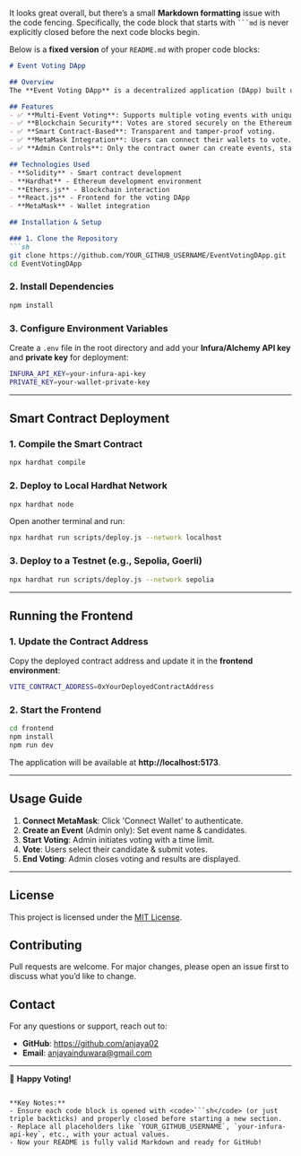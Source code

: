 It looks great overall, but there’s a small **Markdown formatting** issue with the code fencing. Specifically, the code block that starts with <code>```md</code> is never explicitly closed before the next code blocks begin.

Below is a **fixed version** of your `README.md` with proper code blocks:

```md
# Event Voting DApp

## Overview
The **Event Voting DApp** is a decentralized application (DApp) built using Solidity, Hardhat, and React.js with Ethers.js. It allows event organizers to create and manage voting events where users can securely cast votes for candidates.

## Features
- ✅ **Multi-Event Voting**: Supports multiple voting events with unique candidates.
- ✅ **Blockchain Security**: Votes are stored securely on the Ethereum blockchain.
- ✅ **Smart Contract-Based**: Transparent and tamper-proof voting.
- ✅ **MetaMask Integration**: Users can connect their wallets to vote.
- ✅ **Admin Controls**: Only the contract owner can create events, start/stop voting.

## Technologies Used
- **Solidity** - Smart contract development  
- **Hardhat** - Ethereum development environment  
- **Ethers.js** - Blockchain interaction  
- **React.js** - Frontend for the voting DApp  
- **MetaMask** - Wallet integration  

## Installation & Setup

### 1. Clone the Repository
```sh
git clone https://github.com/YOUR_GITHUB_USERNAME/EventVotingDApp.git
cd EventVotingDApp
```

### 2. Install Dependencies
```sh
npm install
```

### 3. Configure Environment Variables
Create a `.env` file in the root directory and add your **Infura/Alchemy API key** and **private key** for deployment:
```sh
INFURA_API_KEY=your-infura-api-key
PRIVATE_KEY=your-wallet-private-key
```

---

## Smart Contract Deployment

### 1. Compile the Smart Contract
```sh
npx hardhat compile
```

### 2. Deploy to Local Hardhat Network
```sh
npx hardhat node
```
Open another terminal and run:
```sh
npx hardhat run scripts/deploy.js --network localhost
```

### 3. Deploy to a Testnet (e.g., Sepolia, Goerli)
```sh
npx hardhat run scripts/deploy.js --network sepolia
```

---

## Running the Frontend

### 1. Update the Contract Address
Copy the deployed contract address and update it in the **frontend environment**:
```sh
VITE_CONTRACT_ADDRESS=0xYourDeployedContractAddress
```

### 2. Start the Frontend
```sh
cd frontend
npm install
npm run dev
```
The application will be available at **http://localhost:5173**.

---

## Usage Guide

1. **Connect MetaMask**: Click 'Connect Wallet' to authenticate.
2. **Create an Event** (Admin only): Set event name & candidates.
3. **Start Voting**: Admin initiates voting with a time limit.
4. **Vote**: Users select their candidate & submit votes.
5. **End Voting**: Admin closes voting and results are displayed.

---

## License
This project is licensed under the [MIT License](LICENSE).

## Contributing
Pull requests are welcome. For major changes, please open an issue first to discuss what you’d like to change.

## Contact
For any questions or support, reach out to:
- **GitHub**: https://github.com/anjaya02
- **Email**: anjayainduwara@gmail.com

---

🚀 **Happy Voting!**
```

**Key Notes:**
- Ensure each code block is opened with <code>```sh</code> (or just triple backticks) and properly closed before starting a new section.
- Replace all placeholders like `YOUR_GITHUB_USERNAME`, `your-infura-api-key`, etc., with your actual values. 
- Now your README is fully valid Markdown and ready for GitHub!
